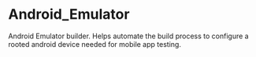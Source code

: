 # Android_Emulator
 Android Emulator builder. Helps automate the build process to configure a rooted android device needed for mobile app testing.
